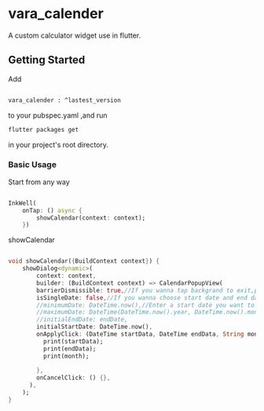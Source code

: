 # vara_calender

A custom calculator widget use in flutter.

## Getting Started

Add 

```bash

vara_calender : ^lastest_version

```
to your pubspec.yaml ,and run 

```bash
flutter packages get 
```
in your project's root directory.

### Basic Usage

Start from any way

```dart

InkWell(
    onTap: () async {
        showCalendar(context: context);
    })

```

showCalendar

```dart

void showCalendar({BuildContext context}) {
    showDialog<dynamic>(
        context: context,
        builder: (BuildContext context) => CalendarPopupView(
        barrierDismissible: true,//If you wanna tap backgrand to exit,please select true.
        isSingleDate: false,//If you wanna choose start date and end date,please select false. Select true to choose single date.
        //minimumDate: DateTime.now(),//Enter a start date you want to qualify.
        //maximumDate: DateTime(DateTime.now().year, DateTime.now().month, DateTime.now().day + 10),
        //initialEndDate: endDate,
        initialStartDate: DateTime.now(),
        onApplyClick: (DateTime startData, DateTime endData, String month) {
          print(startData);
          print(endData);
          print(month);
          
        },
        onCancelClick: () {},
      ),
    );
}

```
